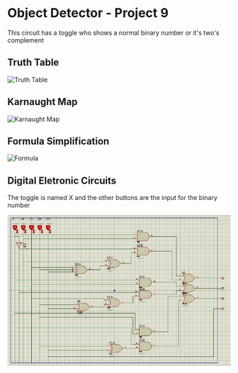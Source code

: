 # Object Detector - Project 9
This circuit has a toggle who shows a normal binary number or it's two's complement

## Truth Table
![Truth Table](images/truth-table.jpeg)

## Karnaught Map
![Karnaught Map](images/karnaugh-map.jpeg)

## Formula Simplification
![Formula](images/formulas.jpeg)

## Digital Eletronic Circuits
The toggle is named X and the other buttons are the input for the binary number

![Digital Eletronic Circuits](images/circuit.jpeg)
